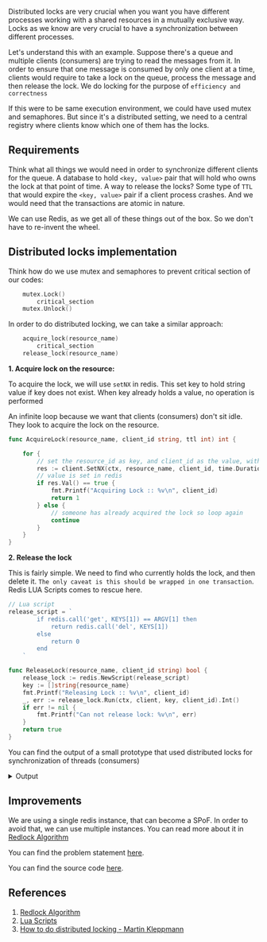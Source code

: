 Distributed locks are very crucial when you want you have different processes working with a shared resources in a mutually exclusive way. Locks as we know are very crucial to have a synchronization between different processes.

Let's understand this with an example. Suppose there's a queue and multiple clients (consumers) are trying to read the messages from it. In order to ensure that one message is consumed by only one client at a time, clients would require to take a lock on the queue, process the message and then release the lock. We do locking for the purpose of `efficiency and correctness`

If this were to be same execution environment, we could have used mutex and semaphores. But since it's a distributed setting, we need to a central registry where clients know which one of them has the locks. 

## Requirements

Think what all things we would need in order to synchronize different clients for the queue. A database to hold `<key, value>` pair that will hold who owns the lock at that point of time. A way to release the locks? Some type of `TTL` that would expire the `<key, value>` pair if a client process crashes. And we would need that the transactions are atomic in nature.

We can use Redis, as we get all of these things out of the box. So we don't have to re-invent the wheel.

## Distributed locks implementation

Think how do we use mutex and semaphores to prevent critical section of our codes:

```go
    mutex.Lock()
        critical_section
    mutex.Unlock()
```

In order to do distributed locking, we can take a similar approach:

```go
    acquire_lock(resource_name)
        critical_section
    release_lock(resource_name)
```

<b>1. Acquire lock on the resource:</b>

To acquire the lock, we will use `setNX` in redis. This set key to hold string value if key does not exist. When key already holds a value, no operation is performed

An infinite loop because we want that clients (consumers) don't sit idle. They look to acquire the lock on the resource.

```go
func AcquireLock(resource_name, client_id string, ttl int) int {

	for {
        // set the resource_id as key, and client_id as the value, with ttl of 10 seconds
		res := client.SetNX(ctx, resource_name, client_id, time.Duration(time.Duration.Seconds(10)))
        // value is set in redis
		if res.Val() == true {
			fmt.Printf("Acquiring Lock :: %v\n", client_id)
			return 1
		} else {
            // someone has already acquired the lock so loop again
			continue
		}
	}
}
```


<b>2. Release the lock</b>

This is fairly simple. We need to find who currently holds the lock, and then delete it. 
`The only caveat is this should be wrapped in one transaction`. 
Redis LUA Scripts comes to rescue here.

```go
// Lua script
release_script = `
		if redis.call('get', KEYS[1]) == ARGV[1] then
			return redis.call('del', KEYS[1])
		else
			return 0
		end
	`

func ReleaseLock(resource_name, client_id string) bool {
	release_lock := redis.NewScript(release_script)
	key := []string{resource_name}
	fmt.Printf("Releasing Lock :: %v\n", client_id)
	_, err := release_lock.Run(ctx, client, key, client_id).Int()
	if err != nil {
		fmt.Printf("Can not release lock: %v\n", err)
	}
	return true
}
```

You can find the output of a small prototype that used distributed locks for synchronization of threads (consumers)

<details>
<summary>Output</summary>
<p align="center">
    <img src="https://user-images.githubusercontent.com/12581295/199495861-7f24ee9b-a7cf-4b9a-ba45-f071c17dc6bf.png"
    alt="distributed-locks-output"/>
</p>
</details>

## Improvements

We are using a single redis instance, that can become a SPoF. In order to avoid that, we can use multiple instances. You can read more about it in [Redlock Algorithm](https://redis.io/docs/reference/patterns/distributed-locks/#the-redlock-algorithm:~:text=have%20such%20guarantees.-,The%20Redlock%20Algorithm,-In%20the%20distributed)

You can find the problem statement [here](https://github.com/arpitbbhayani/system-design-questions/blob/master/queue-consumers.md).

You can find the source code [here](https://github.com/shivamsri07/distributed-locking).

## References
1. [Redlock Algorithm](https://redis.io/docs/manual/patterns/distributed-locks/)
2. [Lua Scripts](https://redis.io/docs/manual/programmability/eval-intro/#interacting-with-redis-from-a-script)
3. [How to do distributed locking - Martin Kleppmann](https://martin.kleppmann.com/2016/02/08/how-to-do-distributed-locking.html)

